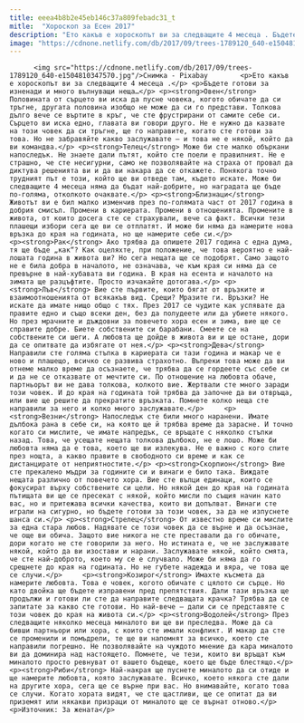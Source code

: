 ```yaml
---
title: eeea4b8b2e45eb146c37a809febadc31_t
mitle:  "Хороскоп за Есен 2017"
description: "Ето какъв е хороскопът ви за следващите 4 месеца . Бъдете готови за изненади и много вълнуващи неща… Овен Половината от сърцето ви иска да пусне човека, когото обичате да си тръгне, другата половина изобщо не може да си го представи. Толкова дълго вече се въртите в кръг, че сте фрустрирани от самите себе си. …"
image: "https://cdnone.netlify.com/db/2017/09/trees-1789120_640-e1504810347570.jpg"
---
```


          <img src="https://cdnone.netlify.com/db/2017/09/trees-1789120_640-e1504810347570.jpg"/>Снимка - Pixabay        <p>Ето какъв е хороскопът ви за следващите 4 месеца .</p> <p>Бъдете готови за изненади и много вълнуващи неща…</p> <p><strong>Овен</strong> Половината от сърцето ви иска да пусне човека, когото обичате да си тръгне, другата половина изобщо не може да си го представи. Толкова дълго вече се въртите в кръг, че сте фрустрирани от самите себе си. Сърцето ви иска едно, главата ви говори друго. Не е нужно да казвате на този човек да си тръгне, ще го направите, когато сте готови за това. Но не забравяйте какво заслужавате – и това не е някой, който да ви командва.</p> <p><strong>Телец</strong> Може би сте малко объркани напоследък. Не знаете дали пътят, който сте поели е правилният. Не е страшно, че сте несигурни, само не позволявайте на страха от провал да диктува решенията ви и да ви накара да се откажете. Понякога точно трудният път е този, който ще ви отведе там, където искате. Може би следващите 4 месеца няма да бъдат най-добрите, но наградата ще бъде по-голяма, отколкото очаквате.</p> <p><strong>Близнаци</strong> Животът ви е бил малко изменчив през по-голямата част от 2017 година в добрия смисъл. Промени в кариерата. Промени в отношенията. Промените в живота, от които досега сте се страхували, вече са факт. Всички тези плашещи избори сега ще ви се отплатят. И може би няма да намерите нова връзка до края на годината, но ще намерите себе си.</p>             <p><strong>Рак</strong> Ако трябва да опишете 2017 година с една дума, тя ще бъде „как“? Как оцеляхте, при положение, че това вероятно е най-лошата година в живота ви? Но сега нещата ще се подобрят. Само защото не е била добра в началото, не означава, че към края си няма да се превърне в най-хубавата ви година. В края на есента и началото на зимата ще разцъфтите. Просто изчакайте дотогава.</p> <p><strong>Лъв</strong> Вие сте първите, които бягат от връзките и взаимоотношенията от всякакъв вид. Срещи? Мразите ги. Връзки? Не искате да имате нищо общо с тях. През 2017 се чудите как успявате да правите едно и също всеки ден, без да полудеете или да убиете някого. Но през мрачните и дъждовни за повечето хора есен и зима, вие ще се справите добре. Биете собствените си барабани. Смеете се на собствените си шеги. А любовта ще дойде в живота ви и ще остане, дори да се опитвате да избягате от нея.</p> <p><strong>Дева</strong> Направили сте голяма стъпка в кариерата си тази година и макар че е ново и плашещо, всичко се развива страхотно. Въпреки това може да ви отнеме малко време да осъзнаете, че трябва да се гордеете със себе си и да не се отказвате от мечтите си. По отношение на любовта обаче, партньорът ви не дава толкова, колкото вие. Жертвали сте много заради този човек. И до края на годината той трябва да започне да ви отвръща, или вие ще решите да прекратите връзката. Помнете колко неща сте направили за него и колко много заслужавате.</p>     <p><strong>Везни</strong> Напоследък сте били много наранени. Имате дълбока рана в себе си, на която ще й трябва време да зарасне. И точно когато си мислите, че имате напредък, се връщате с няколко стъпки назад. Това, че усещате нещата толкова дълбоко, не е лошо. Може би любовта няма да е това, което ще ви излекува. Не е важно с кого спите през нощта, а какво правите в свободното си време и как се дистанцирате от неприятностите.</p> <p><strong>Скорпион</strong> Вие сте прекалено мъдри за годините си и винаги е било така. Виждате нещата различно от повечето хора. Вие сте вълци единаци, които се фокусират върху собствените си цели. Но някой ден до края на годината пътищата ви ще се пресекат с някой, който мисли по същия начин като вас, но и притежава всички качества, които ви допълват. Винаги сте играли на сигурно, но бъдете готови за този човек, за да не изпуснете шанса си.</p> <p><strong>Стрелец</strong> От известно време си мислите за една стара любов. Надявате се този човек да се върне и да осъзнае, че още ви обича. Защото вие никога не сте преставали да го обичате, дори когато не сте говорили за него. Но истината е, че не заслужавате някой, който да ви изостави и нарани. Заслужавате някой, който смята, че сте най-доброто, което му се е случвало. Може би няма да го срещнете до края на годината. Но не губете надежда и вяра, че това ще се случи.</p>     <p><strong>Козирог</strong> Имахте късмета да намерите любовта. Това е човек, когото обичате с цялото си сърце. Но като двойка ще бъдете изправени пред препятствия. Дали тази връзка ще продължи и готови ли сте да направите следващата крачка? Трябва да се запитате за какво сте готови. Но най-вече – дали си се представяте с този човек до края на живота си.</p> <p><strong>Водолей</strong> През следващите няколко месеца миналото ви ще ви преследва. Може да са бивши партньори или хора, с които сте имали конфликт. И макар да сте се променили и помъдрели, те ще ви напомнят за всичко, което сте направили погрешно. Не позволявайте на чуждото мнение да кара миналото ви да доминира над настоящето. Помнете, че тези, които ви връщат към миналото просто ревнуват от вашето бъдеще, което ще бъде блестящо.</p> <p><strong>Риби</strong> Най-накрая ще пуснете миналото да си отиде и ще намерите любовта, която заслужавате. Всичко, което някога сте дали на другите хора, сега ще се върне при вас. Но внимавайте, когато това се случи. Когато хората видят, че сте щастливи, ще се опитат да ви приземят или някакви призраци от миналото ще се върнат отново.</p> <p>Източник: За жената</p>        